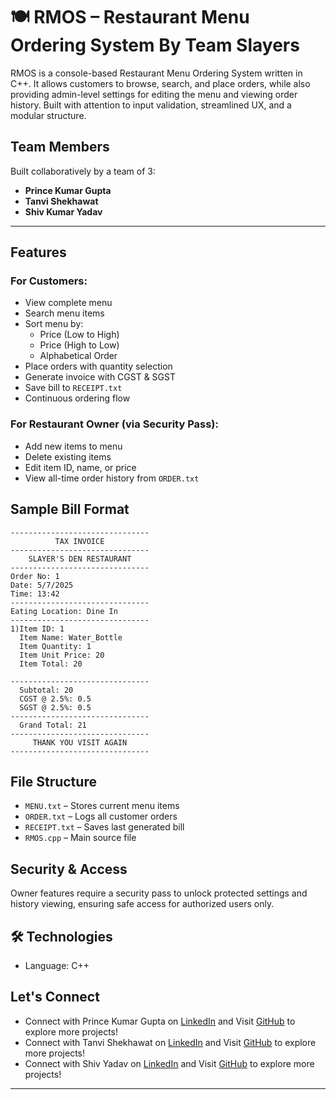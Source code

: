 # 🍽️ RMOS – Restaurant Menu Ordering System By Team Slayers

RMOS is a console-based Restaurant Menu Ordering System written in C++. It allows customers to browse, search, and place orders, while also providing admin-level settings for editing the menu and viewing order history. Built with attention to input validation, streamlined UX, and a modular structure.

## Team Members

Built collaboratively by a team of 3:
- **Prince Kumar Gupta** 
- **Tanvi Shekhawat** 
- **Shiv Kumar Yadav**

---

## Features

### For Customers:
- View complete menu
- Search menu items
- Sort menu by:
  - Price (Low to High)
  - Price (High to Low)
  - Alphabetical Order
- Place orders with quantity selection
- Generate invoice with CGST & SGST
- Save bill to `RECEIPT.txt`
- Continuous ordering flow

### For Restaurant Owner (via Security Pass):
- Add new items to menu
- Delete existing items
- Edit item ID, name, or price
- View all-time order history from `ORDER.txt`

## Sample Bill Format

```plaintext
-------------------------------
          TAX INVOICE          
-------------------------------
    SLAYER'S DEN RESTAURANT    
-------------------------------
Order No: 1
Date: 5/7/2025
Time: 13:42
-------------------------------
Eating Location: Dine In
-------------------------------
1)Item ID: 1
  Item Name: Water_Bottle
  Item Quantity: 1
  Item Unit Price: 20
  Item Total: 20

-------------------------------
  Subtotal: 20
  CGST @ 2.5%: 0.5
  SGST @ 2.5%: 0.5
-------------------------------
  Grand Total: 21
-------------------------------
     THANK YOU VISIT AGAIN     
-------------------------------
```

## File Structure

- `MENU.txt` – Stores current menu items  
- `ORDER.txt` – Logs all customer orders  
- `RECEIPT.txt` – Saves last generated bill  
- `RMOS.cpp` – Main source file

## Security & Access

Owner features require a security pass to unlock protected settings and history viewing, ensuring safe access for authorized users only.

## 🛠️ Technologies

- Language: C++ 

## Let's Connect

- Connect with Prince Kumar Gupta
on [LinkedIn](https://www.linkedin.com/in/prince-kumar-gupta88) 
and Visit [GitHub](https://github.com/pncgupta88) to explore more projects!
- Connect with Tanvi Shekhawat
on [LinkedIn](https://www.linkedin.com/in/tanvi-shekhawat) 
and Visit [GitHub](https://github.com/shekhawattanvi) to explore more projects!
- Connect with Shiv Yadav
on [LinkedIn](https://www.linkedin.com/in/shiv-kumar-yadav77/) 
and Visit [GitHub](https://github.com/Shiv77yadav) to explore more projects!

---
